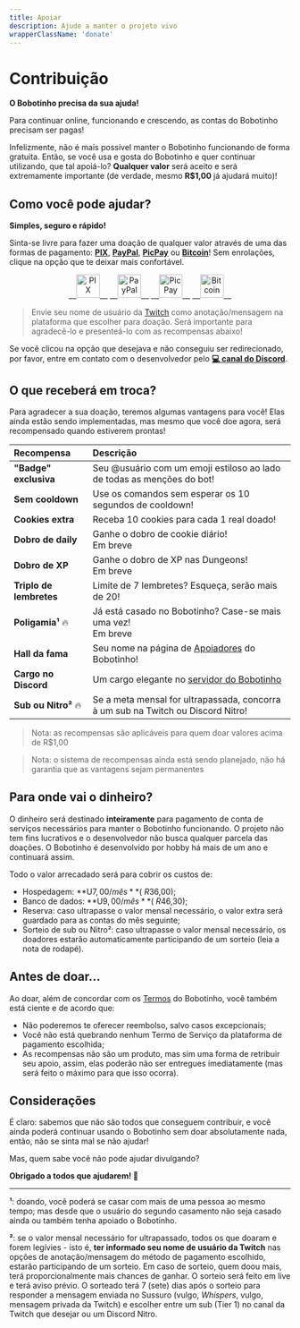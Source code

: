 ```yaml
---
title: Apoiar
description: Ajude a manter o projeto vivo
wrapperClassName: 'donate'
---
```


# Contribuição

**O Bobotinho precisa da sua ajuda!**

Para continuar online, funcionando e crescendo, as contas do Bobotinho precisam ser pagas!

Infelizmente, não é mais possível manter o Bobotinho funcionando de forma gratuita. Então, se você usa e gosta do Bobotinho e quer continuar utilizando, que tal apoiá-lo? **Qualquer valor** será aceito e será extremamente importante (de verdade, mesmo **R$1,00** já ajudará muito)!

## Como você pode ajudar?

**Simples, seguro e rápido!**

Sinta-se livre para fazer uma doação de qualquer valor através de uma das formas de pagamento: [**PIX**](https://nubank.com.br/pagar/tbd7z/I7It3Go5oY), [**PayPal**](https://www.paypal.com/donate?hosted_button_id=MWQZ89XQ7DEP6), [**PicPay**](https://app.picpay.com/user/leandcesar) ou [**Bitcoin**](https://www.blockchain.com/pt/btc/address/bc1q2gs9qc8q7d6qn90xnzmamedpn36hl6p2w0c4z6)! Sem enrolações, clique na opção que te deixar mais confortável.

<p align="center">
<a href="https://nubank.com.br/pagar/tbd7z/I7It3Go5oY">&emsp;<img height="42" src="img/donate/pix.svg" alt="PIX"/>&emsp;</a>
<a href="https://www.paypal.com/donate?hosted_button_id=MWQZ89XQ7DEP6">&emsp;<img height="42" src="img/donate/paypal.svg" alt="PayPal"/>&emsp;</a>
<a href="https://app.picpay.com/user/leandcesar">&emsp;<img height="42" src="img/donate/picpay.svg" alt="PicPay"/>&emsp;</a>
<a href="https://www.blockchain.com/pt/btc/address/bc1q2gs9qc8q7d6qn90xnzmamedpn36hl6p2w0c4z6">&emsp;<img height="42" src="img/donate/bitcoin.svg" alt="Bitcoin"/>&emsp;</a>
</p>

> Envie seu nome de usuário da [Twitch](https://www.twitch.tv/) como anotação/mensagem na plataforma que escolher para doação. Será importante para agradecê-lo e presenteá-lo com as recompensas abaixo!

Se você clicou na opção que desejava e não conseguiu ser redirecionado, por favor, entre em contato com o desenvolvedor pelo [**💻 canal do Discord**](https://discord.gg/6Ue66Vs5eQ).

## O que receberá em troca?

Para agradecer a sua doação, teremos algumas vantagens para você! Elas ainda estão sendo implementadas, mas mesmo que você doe agora, será recompensado quando estiverem prontas!

| Recompensa              | Descrição                                                                                 |
| :---------------------- | :---------------------------------------------------------------------------------------- |
| **"Badge" exclusiva**   | Seu @usuário com um emoji estiloso ao lado de todas as menções do bot!                    |
| **Sem cooldown**        | Use os comandos sem esperar os 10 segundos de cooldown!                                   |
| **Cookies extra**       | Receba 10 cookies para cada 1 real doado!                                                 |
| **Dobro de daily**      | Ganhe o dobro de cookie diário! <div class="label blue">Em breve</div>                    |
| **Dobro de XP**         | Ganhe o dobro de XP nas Dungeons! <div class="label blue">Em breve</div>                  |
| **Triplo de lembretes** | Limite de 7 lembretes? Esqueça, serão mais de 20!                                         |
| **Poligamia¹** 🔥       | Já está casado no Bobotinho? Case-se mais uma vez! <div class="label blue">Em breve</div> |
| **Hall da fama**        | Seu nome na página de [Apoiadores](/sponsors) do Bobotinho!                               |
| **Cargo no Discord**    | Um cargo elegante no [servidor do Bobotinho](https://discord.gg/6Ue66Vs5eQ)               |
| **Sub ou Nitro²** 🔥    | Se a meta mensal for ultrapassada, concorra à um sub na Twitch ou Discord Nitro!          |

> Nota: as recompensas são aplicáveis para quem doar valores acima de R$1,00

> Nota: o sistema de recompensas ainda está sendo planejado, não há garantia que as vantagens sejam permanentes

## Para onde vai o dinheiro?

O dinheiro será destinado **inteiramente** para pagamento de conta de serviços necessários para manter o Bobotinho funcionando. O projeto não tem fins lucrativos e o desenvolvedor não busca qualquer parcela das doações. O Bobotinho é desenvolvido por hobby há mais de um ano e continuará assim.

Todo o valor arrecadado será para cobrir os custos de:

- Hospedagem: **U$7,00/mês** (~R$36,00);
- Banco de dados: **U$9,00/mês** (~R$46,30);
- Reserva: caso ultrapasse o valor mensal necessário, o valor extra será guardado para as contas do mês seguinte;
- Sorteio de sub ou Nitro²: caso ultrapasse o valor mensal necessário, os doadores estarão automaticamente participando de um sorteio (leia a nota de rodapé).

## Antes de doar...

Ao doar, além de concordar com os [Termos](/terms) do Bobotinho, você também está ciente e de acordo que:

- Não poderemos te oferecer reembolso, salvo casos excepcionais;
- Você não está quebrando nenhum Termo de Serviço da plataforma de pagamento escolhida;
- As recompensas não são um produto, mas sim uma forma de retribuir seu apoio, assim, elas poderão não ser entregues imediatamente (mas será feito o máximo para que isso ocorra).

## Considerações

É claro: sabemos que não são todos que conseguem contribuir, e você ainda poderá continuar usando o Bobotinho sem doar absolutamente nada, então, não se sinta mal se não ajudar!

Mas, quem sabe você não pode ajudar divulgando?

**Obrigado a todos que ajudarem! 💜**

-----

**¹**: doando, você poderá se casar com mais de uma pessoa ao mesmo tempo; mas desde que o usuário do segundo casamento não seja casado ainda ou também tenha apoiado o Bobotinho.

**²**: se o valor mensal necessário for ultrapassado, todos os que doaram e forem legívies - isto é, **ter informado seu nome de usuário da Twitch** nas opções de anotação/mensagem do método de pagamento escolhido, estarão participando de um sorteio. Em caso de sorteio, quem doou mais, terá proporcionalmente mais chances de ganhar. O sorteio será feito em live e terá aviso prévio. O sorteado terá 7 (sete) dias após o sorteio para responder a mensagem enviada no Sussuro (vulgo, _Whispers_, vulgo, mensagem privada da Twitch) e escolher entre um sub (Tier 1) no canal da Twitch que desejar ou um Discord Nitro.
